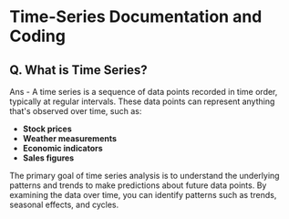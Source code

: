 # Time-Series Documentation and Coding

## Q. What is Time Series?
Ans - A time series is a sequence of data points recorded in time order, typically at regular intervals. These data points can represent anything that's observed over time, such as:

- **Stock prices**
- **Weather measurements**
- **Economic indicators**
- **Sales figures**

The primary goal of time series analysis is to understand the underlying patterns and trends to make predictions about future data points. By examining the data over time, you can identify patterns such as trends, seasonal effects, and cycles.

